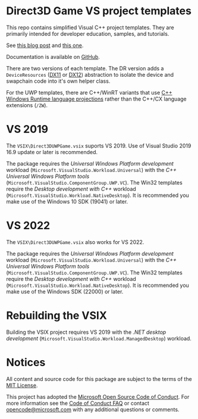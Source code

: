 # Direct3D Game VS project templates
This repo contains simplified Visual C++ project templates. They are primarily intended for developer education, samples, and tutorials.

See [this blog post](https://walbourn.github.io/direct3d-win32-game-visual-studio-template/) and [this one](https://walbourn.github.io/direct3d-game-visual-studio-templates-redux/).

Documentation is available on [GitHub](https://github.com/walbourn/directx-vs-templates/wiki).

There are two versions of each template. The DR version adds a ``DeviceResources`` ([DX11](https://github.com/Microsoft/DirectXTK/wiki/DeviceResources) or [DX12](https://github.com/Microsoft/DirectXTK12/wiki/DeviceResources)) abstraction to isolate the device and swapchain code into it's own helper class.

For the UWP templates, there are C++/WinRT variants that use [C++ Windows Runtime language projections](https://docs.microsoft.com/en-us/windows/uwp/cpp-and-winrt-apis/) rather than the C++/CX language extensions (``/ZW``).

# VS 2019
The ``VSIX\Direct3DUWPGame.vsix`` suports VS 2019. Use of Visual Studio 2019 16.9 update or later is recommended.

The package requires the *Universal Windows Platform development* workload (``Microsoft.VisualStudio.Workload.Universal``) with the *C++ Universal Windows Platform tools* (``Microsoft.VisualStudio.ComponentGroup.UWP.VC``). The Win32 templates require the *Desktop development with C++* workload (``Microsoft.VisualStudio.Workload.NativeDesktop``). It is recommended you make use of the Windows 10 SDK (19041) or later.

# VS 2022
The ``VSIX\Direct3DUWPGame.vsix`` also works for VS 2022.

The package requires the *Universal Windows Platform development* workload (``Microsoft.VisualStudio.Workload.Universal``) with the *C++ Universal Windows Platform tools* (``Microsoft.VisualStudio.ComponentGroup.UWP.VC``). The Win32 templates require the *Desktop development with C++* workload (``Microsoft.VisualStudio.Workload.NativeDesktop``). It is recommended you make use of the Windows SDK (22000) or later.

# Rebuilding the VSIX
Building the VSIX project requires VS 2019 with the *.NET desktop development* (``Microsoft.VisualStudio.Workload.ManagedDesktop``) workload.

# Notices
All content and source code for this package are subject to the terms of the [MIT License](https://github.com/walbourn/directx-vs-templates/blob/main/LICENSE).

This project has adopted the [Microsoft Open Source Code of Conduct](https://opensource.microsoft.com/codeofconduct/). For more information see the [Code of Conduct FAQ](https://opensource.microsoft.com/codeofconduct/faq/) or contact [opencode@microsoft.com](mailto:opencode@microsoft.com) with any additional questions or comments.
